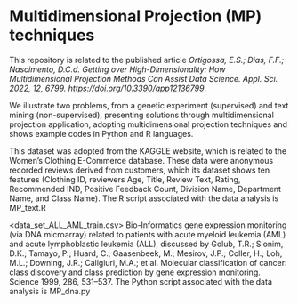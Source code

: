 # Multidimensional Projection (MP) techniques

This repository is related to the published article *Ortigossa, E.S.; Dias, F.F.; Nascimento, D.C.d. Getting over High-Dimensionality: How Multidimensional Projection Methods Can Assist Data Science. Appl. Sci. 2022, 12, 6799. https://doi.org/10.3390/app12136799*. 

We illustrate two problems, from a genetic experiment (supervised) and text mining (non-supervised), presenting solutions through multidimensional projection application, adopting multidimensional projection techniques and shows example codes in Python and R languages.

<Womens Clothing E-Commerce Reviews.csv> This dataset was adopted from the KAGGLE website, which is related to the Women’s Clothing E-Commerce database. These data were anonymous recorded reviews derived from customers, which its dataset shows ten features (Clothing ID, reviewers Age, Title, Review Text, Rating, Recommended IND, Positive Feedback Count, Division Name, Department Name, and Class Name). The R script associated with the data analysis is MP_text.R

<data_set_ALL_AML_train.csv>  Bio-Informatics gene expression monitoring (via DNA microarray) related to patients with acute myeloid leukemia (AML) and acute lymphoblastic leukemia (ALL), discussed by Golub, T.R.; Slonim, D.K.; Tamayo, P.; Huard, C.; Gaasenbeek, M.; Mesirov, J.P.; Coller, H.; Loh, M.L.; Downing, J.R.; Caligiuri, M.A.; et al. Molecular classification of cancer: class discovery and class prediction by gene expression monitoring. Science 1999, 286, 531–537. The Python script associated with the data analysis is MP_dna.py
